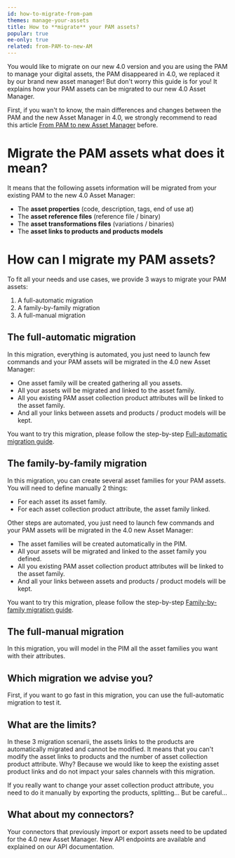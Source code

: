 ```yaml
---
id: how-to-migrate-from-pam
themes: manage-your-assets
title: How to **migrate** your PAM assets?
popular: true
ee-only: true
related: from-PAM-to-new-AM
---
```


You would like to migrate on our new 4.0 version and you are using the PAM to manage your digital assets, the PAM disappeared in 4.0, we replaced it by our brand new asset manager! But don't worry this guide is for you! It explains how your PAM assets can be migrated to our new 4.0 Asset Manager.

First, if you wan't to know, the main differences and changes between the PAM and the new Asset Manager in 4.0, we strongly recommend to read this article [From PAM to new Asset Manager](from-PAM-to-new-AM.html) before.

# Migrate the PAM assets what does it mean?
It means that the following assets information will be migrated from your existing PAM to the new 4.0 Asset Manager:
- The **asset properties** (code, description, tags, end of use at)
- The **asset reference files** (reference file / binary)
- The **asset transformations files** (variations / binaries)
- The **asset links to products and products models**

# How can I migrate my PAM assets?
To fit all your needs and use cases, we provide 3 ways to migrate your PAM assets:
1. A full-automatic migration
2. A family-by-family migration
3. A full-manual migration

## The full-automatic migration
In this migration, everything is automated, you just need to launch few commands and your PAM assets will be migrated in the 4.0 new Asset Manager:
- One asset family will be created gathering all you assets.
- All your assets will be migrated and linked to the asset family.
- All you existing PAM asset collection product attributes will be linked to the asset family.
- And all your links between assets and products / product models will be kept.

You want to try this migration, please follow the step-by-step [Full-automatic migration guide](full-automatic-pam-migrationp.html).

## The family-by-family migration
In this migration, you can create several asset families for your PAM assets.
You will need to define manually 2 things:
- For each asset its asset family.
- For each asset collection product attribute, the asset family linked.

Other steps are automated, you just need to launch few commands and your PAM assets will be migrated in the 4.0 new Asset Manager:
- The asset families will be created automatically in the PIM.
- All your assets will be migrated and linked to the asset family you defined.
- All you existing PAM asset collection product attributes will be linked to the asset family.
- And all your links between assets and products / product models will be kept.

You want to try this migration, please follow the step-by-step [Family-by-family migration guide](family-by-family-pam-migration.html).

## The full-manual migration
In this migration, you will model in the PIM all the asset families you want with their attributes. 

## Which migration we advise you?
First, if you want to go fast in this migration, you can use the full-automatic migration to test it.


## What are the limits?
In these 3 migration scenarii, the assets links to the products are automatically migrated and cannot be modified. It means that you can't modify the asset links to products and the number of asset collection product attribute.
Why? Because we would like to keep the existing asset product links and do not impact your sales channels with this migration.

If you really want to change your asset collection product attribute, you need to do it manually by exporting the products, splitting...
But be careful...

## What about my connectors?
Your connectors that previously import or export assets need to be updated for the 4.0 new Asset Manager.
New API endpoints are available and explained on our API documentation.
